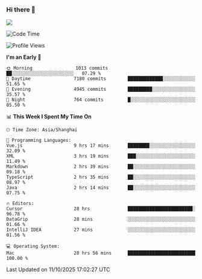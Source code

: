 ### Hi there 👋

<!--
**JJAYCHEN1e/jjaychen1e** is a ✨ _special_ ✨ repository because its `README.md` (this file) appears on your GitHub profile.

Here are some ideas to get you started:

- 🔭 I’m currently working on ...
- 🌱 I’m currently learning ...
- 👯 I’m looking to collaborate on ...
- 🤔 I’m looking for help with ...
- 💬 Ask me about ...
- 📫 How to reach me: ...
- 😄 Pronouns: ...
- ⚡ Fun fact: ...
-->

[![](https://github-readme-stats.vercel.app/api?username=jjaychen1e&show_icons=true)](https://github.com/jjaychen1e/github-readme-stats?count_private=true)

<!--START_SECTION:waka-->
![Code Time](http://img.shields.io/badge/Code%20Time-2%2C478%20hrs%2041%20mins-blue)

![Profile Views](http://img.shields.io/badge/Profile%20Views-0-blue)

**I'm an Early 🐤** 

```text
🌞 Morning                1013 commits        ██░░░░░░░░░░░░░░░░░░░░░░░   07.29 % 
🌆 Daytime                7180 commits        █████████████░░░░░░░░░░░░   51.65 % 
🌃 Evening                4945 commits        █████████░░░░░░░░░░░░░░░░   35.57 % 
🌙 Night                  764 commits         █░░░░░░░░░░░░░░░░░░░░░░░░   05.50 % 
```


📊 **This Week I Spent My Time On** 

```text
🕑︎ Time Zone: Asia/Shanghai

💬 Programming Languages: 
Vue.js                   9 hrs 17 mins       ████████░░░░░░░░░░░░░░░░░   32.09 % 
XML                      3 hrs 19 mins       ███░░░░░░░░░░░░░░░░░░░░░░   11.49 % 
Markdown                 2 hrs 39 mins       ██░░░░░░░░░░░░░░░░░░░░░░░   09.18 % 
TypeScript               2 hrs 35 mins       ██░░░░░░░░░░░░░░░░░░░░░░░   08.97 % 
Java                     2 hrs 14 mins       ██░░░░░░░░░░░░░░░░░░░░░░░   07.75 % 

🔥 Editors: 
Cursor                   28 hrs              ████████████████████████░   96.78 % 
DataGrip                 28 mins             ░░░░░░░░░░░░░░░░░░░░░░░░░   01.66 % 
IntelliJ IDEA            27 mins             ░░░░░░░░░░░░░░░░░░░░░░░░░   01.56 % 

💻 Operating System: 
Mac                      28 hrs 56 mins      █████████████████████████   100.00 % 
```


 Last Updated on 11/10/2025 17:02:27 UTC
<!--END_SECTION:waka-->
